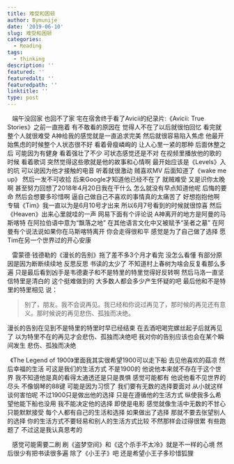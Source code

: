```yaml
---
title: 难受和困顿
author: Bymunije
date: '2019-06-10'
slug: 难受和困顿
categories:
  - Reading
tags:
  - thinking
description: ''
featured: ''
featuredalt: ''
featuredpath: ''
linktitle: ''
type: post
---
```

   &ensp; 端午没回家 也回不了家 宅在宿舍终于看了Avicii的纪录片:《Avicii: True Stories》之前一直拖着 有不敢看的原因在 觉得人不在了以后就很怕回忆 看完就整个人就很难受 A神给我的感觉就是一直追求完美 然后就很容易陷入焦虑 他最开始焦虑的时候整个人状态很不好  看着骨瘦嶙峋的 让人心里一紧的那种  后面休整之后  可能因为有健身 看着强壮了不少  可状态感觉还是不对 在视频里播放他的歌的时候 看着歌词 突然觉得这些歌就是他的故事和心情啊 最开始应该是《Levels》入的坑 可以说因为他才接触的电音 听着就很激动 贼喜欢MV 后面知道了《wake me up》 然后一发不可收拾 后来Google才知道他已经不在了 就贼难受  又是识你太晚啊 甚至努力回想了2018年4月20日我在干什么 怎么就没有早点知道他呢 后悔的要命 然后会想要多珍惜啊  逼自己做自己不喜欢的事情真的太痛苦了 好想抱抱他啊 专辑《Tim》我一直以为是6月10号才出来 所以6月7号看到的时候就很惊喜 然后《Heaven》出来心里就哇的一声 网易下面有个评论说 A神离开的地方是阿曼的马斯喀特 在阿拉伯语中意为“飘落之地” 在其他语言文化中又被赋予“圣者之墓”  在阿曼有个说法说如果你在马斯喀特离开 你会走得很和平  感觉是为了自己做了选择  愿Tim在另一个世界过的开心安康

  &ensp; 雷蒙德·钱德勒的《漫长的告别》拖了差不多3个月才看完 没怎么看懂 有部分原因是因为断断续续地 反思反思 书读的太少了  不知道村上春树为啥会反复看那么多遍 只是最后看到凶手是韦德妻子和不是特里的特里觉得好反转啊 然后马洛一直坚信特里是清白的  这个挺难做到的 大多数人都会多少产生怀疑的吧 最后他和不是特里的特里相见 说：

> 别了，朋友。我不会说再见。我已经和你说过再见了，那时候的再见还有意义。那时候说的再见悲伤、孤独而决绝。

漫长的告别在见到不是特里的特里时早已经结束 在去酒吧喝完螺丝起子后就再见了 以为特里不在的再见才会悲伤、孤独而决绝吧 我对你的告别应该也会在某个瞬间发生 悲伤、孤独而决绝 
    
  &ensp;《The Legend of 1900》里面我其实很希望1900可以走下船 去见他喜欢的菇凉 然后幸福的生活 可这是我们的生活方式 不是1900的 他说他本来就不存在于这个世界 我不知道他是真的看得太通透还是只是畏惧 感觉可能都有 他说他看不见世界的尽头 不像钢琴的88键 可能是因为习惯了 我们要有无数的选择要面对 从小就这样 谈何害怕呢 不过1900只是做出他的选择 只是在遵循他的生活方式 纵使我多么希望他能下船也没用 我不能决定他的选择 即使是电影 感觉就像生活中无数的不甘心 只能默默接受 每个人都有自己的生活和选择 如果做出了选择 那就不要去张望别人的选择 你的生活方式不要轻易和别人的生活方式比较 不然那样会过得很累 有些跑题了 不过这是我认真思考的
  
  &ensp; 感觉可能需要二刷 刷《盗梦空间》和《这个杀手不太冷》就是不一样的心境 然后很少有把书读很多遍  除了《小王子》吧  还是希望小王子多珍惜狐狸 